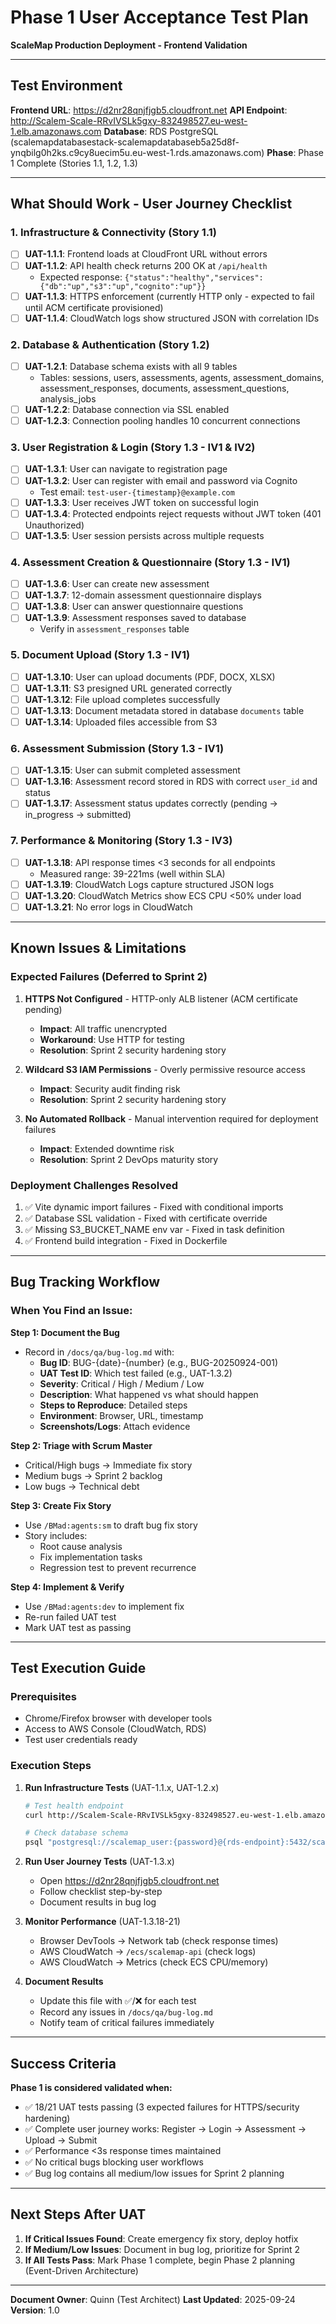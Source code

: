 # Phase 1 User Acceptance Test Plan
**ScaleMap Production Deployment - Frontend Validation**

---

## Test Environment

**Frontend URL**: https://d2nr28qnjfjgb5.cloudfront.net
**API Endpoint**: http://Scalem-Scale-RRvIVSLk5gxy-832498527.eu-west-1.elb.amazonaws.com
**Database**: RDS PostgreSQL (scalemapdatabasestack-scalemapdatabaseb5a25d8f-ynqbilg0h2ks.c9cy8uecim5u.eu-west-1.rds.amazonaws.com)
**Phase**: Phase 1 Complete (Stories 1.1, 1.2, 1.3)

---

## What Should Work - User Journey Checklist

### 1. Infrastructure & Connectivity (Story 1.1)
- [ ] **UAT-1.1.1**: Frontend loads at CloudFront URL without errors
- [ ] **UAT-1.1.2**: API health check returns 200 OK at `/api/health`
  - Expected response: `{"status":"healthy","services":{"db":"up","s3":"up","cognito":"up"}}`
- [ ] **UAT-1.1.3**: HTTPS enforcement (currently HTTP only - expected to fail until ACM certificate provisioned)
- [ ] **UAT-1.1.4**: CloudWatch logs show structured JSON with correlation IDs

### 2. Database & Authentication (Story 1.2)
- [ ] **UAT-1.2.1**: Database schema exists with all 9 tables
  - Tables: sessions, users, assessments, agents, assessment_domains, assessment_responses, documents, assessment_questions, analysis_jobs
- [ ] **UAT-1.2.2**: Database connection via SSL enabled
- [ ] **UAT-1.2.3**: Connection pooling handles 10 concurrent connections

### 3. User Registration & Login (Story 1.3 - IV1 & IV2)
- [ ] **UAT-1.3.1**: User can navigate to registration page
- [ ] **UAT-1.3.2**: User can register with email and password via Cognito
  - Test email: `test-user-{timestamp}@example.com`
- [ ] **UAT-1.3.3**: User receives JWT token on successful login
- [ ] **UAT-1.3.4**: Protected endpoints reject requests without JWT token (401 Unauthorized)
- [ ] **UAT-1.3.5**: User session persists across multiple requests

### 4. Assessment Creation & Questionnaire (Story 1.3 - IV1)
- [ ] **UAT-1.3.6**: User can create new assessment
- [ ] **UAT-1.3.7**: 12-domain assessment questionnaire displays
- [ ] **UAT-1.3.8**: User can answer questionnaire questions
- [ ] **UAT-1.3.9**: Assessment responses saved to database
  - Verify in `assessment_responses` table

### 5. Document Upload (Story 1.3 - IV1)
- [ ] **UAT-1.3.10**: User can upload documents (PDF, DOCX, XLSX)
- [ ] **UAT-1.3.11**: S3 presigned URL generated correctly
- [ ] **UAT-1.3.12**: File upload completes successfully
- [ ] **UAT-1.3.13**: Document metadata stored in database `documents` table
- [ ] **UAT-1.3.14**: Uploaded files accessible from S3

### 6. Assessment Submission (Story 1.3 - IV1)
- [ ] **UAT-1.3.15**: User can submit completed assessment
- [ ] **UAT-1.3.16**: Assessment record stored in RDS with correct `user_id` and status
- [ ] **UAT-1.3.17**: Assessment status updates correctly (pending → in_progress → submitted)

### 7. Performance & Monitoring (Story 1.3 - IV3)
- [ ] **UAT-1.3.18**: API response times <3 seconds for all endpoints
  - Measured range: 39-221ms (well within SLA)
- [ ] **UAT-1.3.19**: CloudWatch Logs capture structured JSON logs
- [ ] **UAT-1.3.20**: CloudWatch Metrics show ECS CPU <50% under load
- [ ] **UAT-1.3.21**: No error logs in CloudWatch

---

## Known Issues & Limitations

### Expected Failures (Deferred to Sprint 2)
1. **HTTPS Not Configured** - HTTP-only ALB listener (ACM certificate pending)
   - **Impact**: All traffic unencrypted
   - **Workaround**: Use HTTP for testing
   - **Resolution**: Sprint 2 security hardening story

2. **Wildcard S3 IAM Permissions** - Overly permissive resource access
   - **Impact**: Security audit finding risk
   - **Resolution**: Sprint 2 security hardening story

3. **No Automated Rollback** - Manual intervention required for deployment failures
   - **Impact**: Extended downtime risk
   - **Resolution**: Sprint 2 DevOps maturity story

### Deployment Challenges Resolved
1. ✅ Vite dynamic import failures - Fixed with conditional imports
2. ✅ Database SSL validation - Fixed with certificate override
3. ✅ Missing S3_BUCKET_NAME env var - Fixed in task definition
4. ✅ Frontend build integration - Fixed in Dockerfile

---

## Bug Tracking Workflow

### When You Find an Issue:

**Step 1: Document the Bug**
- Record in `/docs/qa/bug-log.md` with:
  - **Bug ID**: BUG-{date}-{number} (e.g., BUG-20250924-001)
  - **UAT Test ID**: Which test failed (e.g., UAT-1.3.2)
  - **Severity**: Critical / High / Medium / Low
  - **Description**: What happened vs what should happen
  - **Steps to Reproduce**: Detailed steps
  - **Environment**: Browser, URL, timestamp
  - **Screenshots/Logs**: Attach evidence

**Step 2: Triage with Scrum Master**
- Critical/High bugs → Immediate fix story
- Medium bugs → Sprint 2 backlog
- Low bugs → Technical debt

**Step 3: Create Fix Story**
- Use `/BMad:agents:sm` to draft bug fix story
- Story includes:
  - Root cause analysis
  - Fix implementation tasks
  - Regression test to prevent recurrence

**Step 4: Implement & Verify**
- Use `/BMad:agents:dev` to implement fix
- Re-run failed UAT test
- Mark UAT test as passing

---

## Test Execution Guide

### Prerequisites
- Chrome/Firefox browser with developer tools
- Access to AWS Console (CloudWatch, RDS)
- Test user credentials ready

### Execution Steps

1. **Run Infrastructure Tests** (UAT-1.1.x, UAT-1.2.x)
   ```bash
   # Test health endpoint
   curl http://Scalem-Scale-RRvIVSLk5gxy-832498527.eu-west-1.elb.amazonaws.com/api/health

   # Check database schema
   psql "postgresql://scalemap_user:{password}@{rds-endpoint}:5432/scalemap?sslmode=require" -c "\dt"
   ```

2. **Run User Journey Tests** (UAT-1.3.x)
   - Open https://d2nr28qnjfjgb5.cloudfront.net
   - Follow checklist step-by-step
   - Document results in bug log

3. **Monitor Performance** (UAT-1.3.18-21)
   - Browser DevTools → Network tab (check response times)
   - AWS CloudWatch → `/ecs/scalemap-api` (check logs)
   - AWS CloudWatch → Metrics (check ECS CPU/memory)

4. **Document Results**
   - Update this file with ✅/❌ for each test
   - Record any issues in `/docs/qa/bug-log.md`
   - Notify team of critical failures immediately

---

## Success Criteria

**Phase 1 is considered validated when:**
- ✅ 18/21 UAT tests passing (3 expected failures for HTTPS/security hardening)
- ✅ Complete user journey works: Register → Login → Assessment → Upload → Submit
- ✅ Performance <3s response times maintained
- ✅ No critical bugs blocking user workflows
- ✅ Bug log contains all medium/low issues for Sprint 2 planning

---

## Next Steps After UAT

1. **If Critical Issues Found**: Create emergency fix story, deploy hotfix
2. **If Medium/Low Issues**: Document in bug log, prioritize for Sprint 2
3. **If All Tests Pass**: Mark Phase 1 complete, begin Phase 2 planning (Event-Driven Architecture)

---

**Document Owner**: Quinn (Test Architect)
**Last Updated**: 2025-09-24
**Version**: 1.0